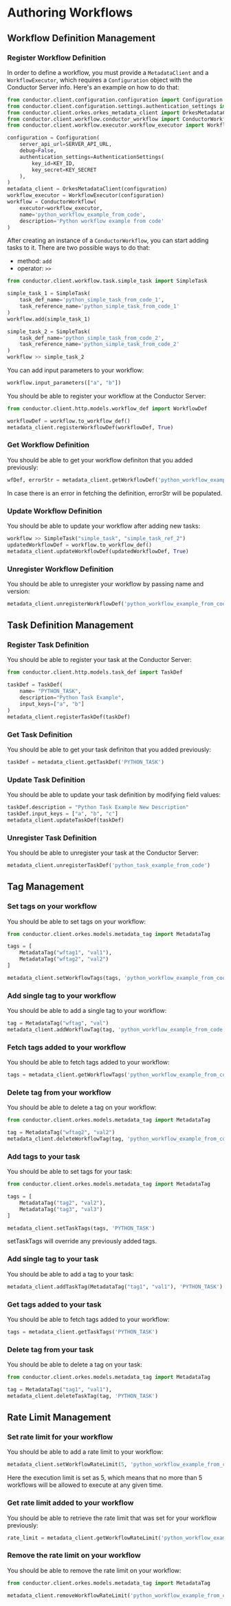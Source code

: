 # Authoring Workflows

## Workflow Definition Management

### Register Workflow Definition

In order to define a workflow, you must provide a `MetadataClient` and a `WorkflowExecutor`, which requires a `Configuration` object with the Conductor Server info. Here's an example on how to do that:

```python
from conductor.client.configuration.configuration import Configuration
from conductor.client.configuration.settings.authentication_settings import AuthenticationSettings
from conductor.client.orkes.orkes_metadata_client import OrkesMetadataClient
from conductor.client.workflow.conductor_workflow import ConductorWorkflow
from conductor.client.workflow.executor.workflow_executor import WorkflowExecutor

configuration = Configuration(
    server_api_url=SERVER_API_URL,
    debug=False,
    authentication_settings=AuthenticationSettings(
        key_id=KEY_ID,
        key_secret=KEY_SECRET
    ),
)
metadata_client = OrkesMetadataClient(configuration)
workflow_executor = WorkflowExecutor(configuration)
workflow = ConductorWorkflow(
    executor=workflow_executor,
    name='python_workflow_example_from_code',
    description='Python workflow example from code'
)
```

After creating an instance of a `ConductorWorkflow`, you can start adding tasks to it. There are two possible ways to do that:
* method: `add`
* operator: `>>`

```python
from conductor.client.workflow.task.simple_task import SimpleTask

simple_task_1 = SimpleTask(
    task_def_name='python_simple_task_from_code_1',
    task_reference_name='python_simple_task_from_code_1'
)
workflow.add(simple_task_1)

simple_task_2 = SimpleTask(
    task_def_name='python_simple_task_from_code_2',
    task_reference_name='python_simple_task_from_code_2'
)
workflow >> simple_task_2
```
You can add input parameters to your workflow:

```python
workflow.input_parameters(["a", "b"])
```

You should be able to register your workflow at the Conductor Server:

```python
from conductor.client.http.models.workflow_def import WorkflowDef

workflowDef = workflow.to_workflow_def()
metadata_client.registerWorkflowDef(workflowDef, True)
```

### Get Workflow Definition

You should be able to get your workflow definiton that you added previously:

```python
wfDef, errorStr = metadata_client.getWorkflowDef('python_workflow_example_from_code')
```

In case there is an error in fetching the definition, errorStr will be populated.

### Update Workflow Definition

You should be able to update your workflow after adding new tasks:

```python
workflow >> SimpleTask("simple_task", "simple_task_ref_2")
updatedWorkflowDef = workflow.to_workflow_def()
metadata_client.updateWorkflowDef(updatedWorkflowDef, True)
```

### Unregister Workflow Definition

You should be able to unregister your workflow by passing name and version:

```python
metadata_client.unregisterWorkflowDef('python_workflow_example_from_code', 1)
```

## Task Definition Management

### Register Task Definition

You should be able to register your task at the Conductor Server:

```python
from conductor.client.http.models.task_def import TaskDef

taskDef = TaskDef(
    name= "PYTHON_TASK",
    description="Python Task Example",
    input_keys=["a", "b"]
)
metadata_client.registerTaskDef(taskDef)
```

### Get Task Definition

You should be able to get your task definiton that you added previously:

```python
taskDef = metadata_client.getTaskDef('PYTHON_TASK')
```

### Update Task Definition

You should be able to update your task definition by modifying field values:

```python
taskDef.description = "Python Task Example New Description"
taskDef.input_keys = ["a", "b", "c"]
metadata_client.updateTaskDef(taskDef)
```

### Unregister Task Definition

You should be able to unregister your task at the Conductor Server:

```python
metadata_client.unregisterTaskDef('python_task_example_from_code')
```

## Tag Management

### Set tags on your workflow

You should be able to set tags on your workflow:

```python
from conductor.client.orkes.models.metadata_tag import MetadataTag

tags = [
    MetadataTag("wftag1", "val1"),
    MetadataTag("wftag2", "val2")
]

metadata_client.setWorkflowTags(tags, 'python_workflow_example_from_code')
```

### Add single tag to your workflow

You should be able to add a single tag to your workflow:

```python
tag = MetadataTag("wftag", "val")
metadata_client.addWorkflowTag(tag, 'python_workflow_example_from_code')
```

### Fetch tags added to your workflow

You should be able to fetch tags added to your workflow:

```python
tags = metadata_client.getWorkflowTags('python_workflow_example_from_code')
```

### Delete tag from your workflow

You should be able to delete a tag on your workflow:

```python
from conductor.client.orkes.models.metadata_tag import MetadataTag

tag = MetadataTag("wftag2", "val2")
metadata_client.deleteWorkflowTag(tag, 'python_workflow_example_from_code')
```

### Add tags to your task

You should be able to set tags for your task:

```python
from conductor.client.orkes.models.metadata_tag import MetadataTag

tags = [
    MetadataTag("tag2", "val2"),
    MetadataTag("tag3", "val3")
]

metadata_client.setTaskTags(tags, 'PYTHON_TASK')
```
setTaskTags will override any previously added tags.

### Add single tag to your task

You should be able to add a tag to your task:

```python
metadata_client.addTaskTag(MetadataTag("tag1", "val1"), 'PYTHON_TASK')
```

### Get tags added to your task

You should be able to fetch tags added to your workflow:

```python
tags = metadata_client.getTaskTags('PYTHON_TASK')
```

### Delete tag from your task

You should be able to delete a tag on your task:

```python
from conductor.client.orkes.models.metadata_tag import MetadataTag

tag = MetadataTag("tag1", "val1"),
metadata_client.deleteTaskTag(tag, 'PYTHON_TASK')
```

## Rate Limit Management

### Set rate limit for your workflow

You should be able to add a rate limit to your workflow:

```python
metadata_client.setWorkflowRateLimit(5, 'python_workflow_example_from_code')
```

Here the execution limit is set as 5, which means that no more than 5 workflows will be allowed to execute at any given time.

### Get rate limit added to your workflow

You should be able to retrieve the rate limit that was set for your workflow previously:

```python
rate_limit = metadata_client.getWorkflowRateLimit('python_workflow_example_from_code')
```

### Remove the rate limit on your workflow

You should be able to remove the rate limit on your workflow:

```python
from conductor.client.orkes.models.metadata_tag import MetadataTag

metadata_client.removeWorkflowRateLimit('python_workflow_example_from_code')
